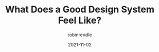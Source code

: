 ---
author: robinrendle
date: 2021-11-02
tags:
  - design-systems
  - user-experience
target_url: https://www.robinrendle.com/notes/what-does-a-good-design-system-feel-like/
title: What Does a Good Design System Feel Like?
---